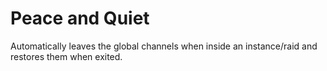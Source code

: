 # Peace and Quiet

Automatically leaves the global channels when inside an instance/raid and restores them when exited.
